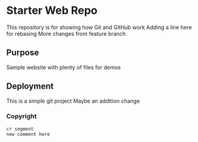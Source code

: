 # Starter Web Repo

This repository is for showing how Git and GitHub work
Adding a line here for rebasing
More changes from feature branch

## Purpose

Sample website with plenty of files for demos

## Deployment

This is a simple git project
Maybe an addition change

### Copyright
    cr segment
    new comment here